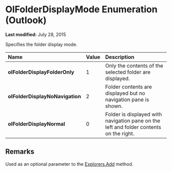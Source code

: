 
# OlFolderDisplayMode Enumeration (Outlook)

 **Last modified:** July 28, 2015

Specifies the folder display mode.


|**Name**|**Value**|**Description**|
|:-----|:-----|:-----|
| **olFolderDisplayFolderOnly**|1|Only the contents of the selected folder are displayed.|
| **olFolderDisplayNoNavigation**|2|Folder contents are displayed but no navigation pane is shown.|
| **olFolderDisplayNormal**|0|Folder is displayed with navigation pane on the left and folder contents on the right.|

## Remarks

Used as an optional parameter to the  [Explorers.Add](c3db3c6f-6441-c23e-06f2-afb5b61e5662.md) method.

